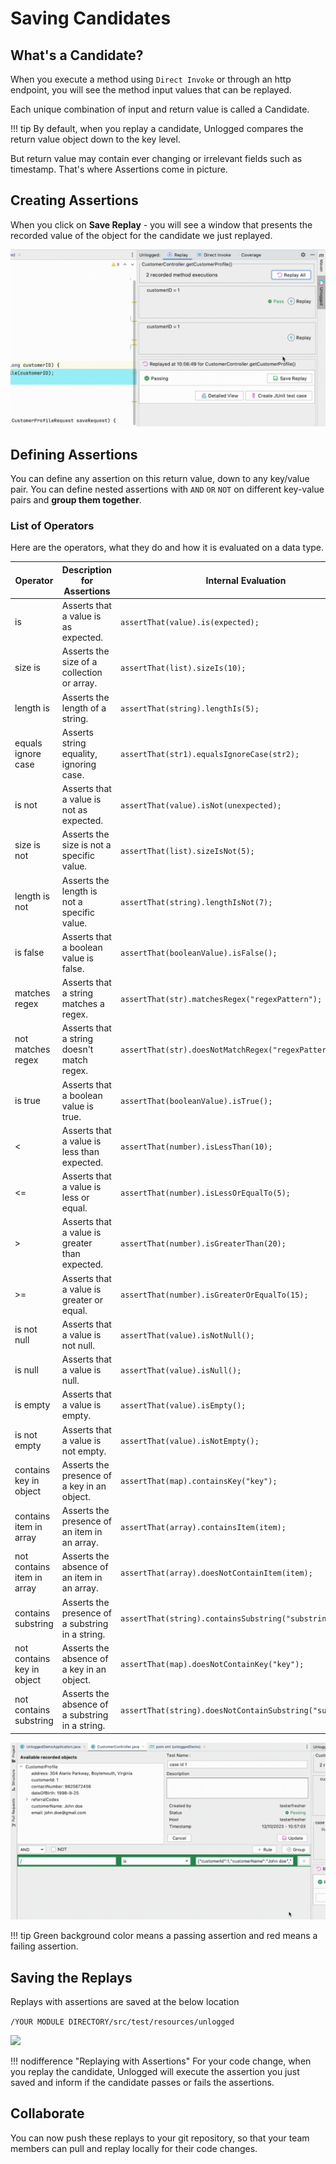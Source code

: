 # Saving Candidates

## What's a Candidate? 

When you execute a method using ```Direct Invoke``` or through an http endpoint, you will see the method input values that can be replayed. 

Each unique combination of input and return value is called a Candidate.

!!! tip 
    By default, when you replay a candidate, Unlogged compares the return value object down to the key level. 

But return value may contain ever changing or irrelevant fields such as timestamp. That's where Assertions come in picture.

## Creating Assertions

When you click on **Save Replay** - you will see a window that presents the recorded value of the object for the candidate we just replayed.  

![](assets/images/assertion.gif)

## Defining Assertions

You can define any assertion on this return value, down to any key/value pair. You can define nested assertions with ```AND``` ```OR``` ```NOT``` on different key-value pairs and **group them together**. 

### List of Operators

Here are the operators, what they do and how it is evaluated on a data type.

| Operator               | Description for Assertions                   | Internal Evaluation                                           |
|------------------------|----------------------------------------------|---------------------------------------------------|
| is                     | Asserts that a value is as expected.        | `assertThat(value).is(expected);`                 |
| size is                | Asserts the size of a collection or array.  | `assertThat(list).sizeIs(10);`                    |
| length is              | Asserts the length of a string.            | `assertThat(string).lengthIs(5);`                |
| equals ignore case    | Asserts string equality, ignoring case.    | `assertThat(str1).equalsIgnoreCase(str2);`        |
| is not                 | Asserts that a value is not as expected.    | `assertThat(value).isNot(unexpected);`           |
| size is not            | Asserts the size is not a specific value.   | `assertThat(list).sizeIsNot(5);`                  |
| length is not          | Asserts the length is not a specific value. | `assertThat(string).lengthIsNot(7);`             |
| is false              | Asserts that a boolean value is false.     | `assertThat(booleanValue).isFalse();`            |
| matches regex         | Asserts that a string matches a regex.      | `assertThat(str).matchesRegex("regexPattern");`  |
| not matches regex     | Asserts that a string doesn't match regex. | `assertThat(str).doesNotMatchRegex("regexPattern");` |
| is true               | Asserts that a boolean value is true.      | `assertThat(booleanValue).isTrue();`             |
| <                      | Asserts that a value is less than expected. | `assertThat(number).isLessThan(10);`             |
| <=                     | Asserts that a value is less or equal.     | `assertThat(number).isLessOrEqualTo(5);`         |
| >                      | Asserts that a value is greater than expected. | `assertThat(number).isGreaterThan(20);`      |
| >=                     | Asserts that a value is greater or equal.  | `assertThat(number).isGreaterOrEqualTo(15);`     |
| is not null           | Asserts that a value is not null.          | `assertThat(value).isNotNull();`                 |
| is null               | Asserts that a value is null.              | `assertThat(value).isNull();`                    |
| is empty              | Asserts that a value is empty.             | `assertThat(value).isEmpty();`                   |
| is not empty          | Asserts that a value is not empty.         | `assertThat(value).isNotEmpty();`                |
| contains key in object | Asserts the presence of a key in an object. | `assertThat(map).containsKey("key");`           |
| contains item in array | Asserts the presence of an item in an array. | `assertThat(array).containsItem(item);`       |
| not contains item in array | Asserts the absence of an item in an array. | `assertThat(array).doesNotContainItem(item);` |
| contains substring     | Asserts the presence of a substring in a string. | `assertThat(string).containsSubstring("substring");` |
| not contains key in object | Asserts the absence of a key in an object. | `assertThat(map).doesNotContainKey("key");`    |
| not contains substring | Asserts the absence of a substring in a string. | `assertThat(string).doesNotContainSubstring("substring");` |


![](assets/images/defineassertion.gif)

!!! tip
    Green background color means a passing assertion and red means a failing assertion. 

## Saving the Replays

Replays with assertions are saved at the below location

```/YOUR MODULE DIRECTORY/src/test/resources/unlogged```

![](assets/images/savelocation.png)

!!! nodifference "Replaying with Assertions"
    For your code change, when you replay the candidate, Unlogged will execute the assertion you just saved and inform if the candidate passes or fails the assertions.

## Collaborate

You can now push these replays to your git repository, so that your team members can pull and replay locally for their code changes.